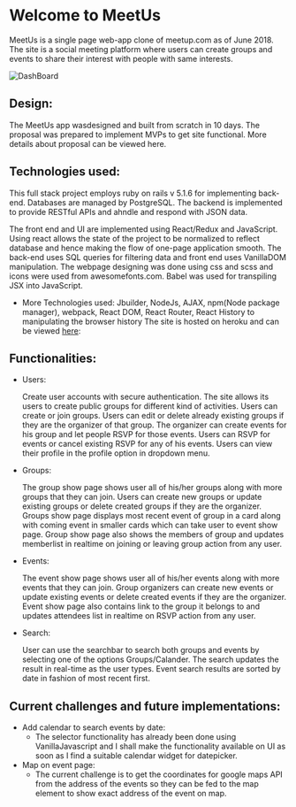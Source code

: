 # Welcome to MeetUs
MeetUs is a single page web-app clone of meetup.com as of June 2018. The site is a social meeting platform where users can create groups and
events to share their interest with people with same interests.

![DashBoard](https://res.cloudinary.com/df4s95pqa/image/upload/v1529011512/mainpage.png)

## Design:

The MeetUs app wasdesigned and built from scratch in 10 days. The proposal was prepared to implement MVPs to get site functional. More details about proposal can be viewed here.

## Technologies used:


This full stack project employs ruby on rails v 5.1.6 for implementing back-end. Databases are managed by PostgreSQL.
The backend is implemented to provide RESTful APIs and ahndle and respond with JSON data.

The front end and UI are implemented using React/Redux and JavaScript.
Using react allows the state of the project to be normalized to reflect database and hence making
the flow of one-page application smooth.
The back-end uses SQL queries for filtering data and front end uses VanillaDOM manipulation.
The webpage designing was done using css and scss and icons were used from awesomefonts.com.
Babel was used for transpiling JSX into JavaScript.
* More Technologies used:
Jbuilder, NodeJs, AJAX, npm(Node package manager), webpack, React DOM, React Router, React History to manipulating the browser history
The site is hosted on heroku and can be viewed [here](https://meetus-meetup.herokuapp.com/#/):

## Functionalities:

 * Users:

    Create user accounts with secure authentication.
    The site allows its users to create public groups for different kind of activities. Users can create or join groups.
    Users can edit or delete already existing groups if they are the organizer of that group.
    The organizer can create events for his group and let people RSVP for those events. Users can RSVP for events or cancel existing RSVP
    for any of his events. Users can view their profile in the profile option in dropdown menu.

  * Groups:

    The group show page shows user all of his/her groups along with more groups that they can join.
    Users can create new groups or update existing groups or delete created groups if they are the organizer.
    Groups show page displays most recent event of group in a card along with coming event in smaller cards which can take user to event show page.
    Group show page also shows the members of group and updates memberlist in realtime on joining or leaving group action from any user.

  * Events:

    The event show page shows user all of his/her events along with more events that they can join.
    Group organizers can create new events or update existing events or delete created events if they are the organizer.
    Event show page also contains link to the group it belongs to and updates attendees list in realtime on RSVP action from any user.

  * Search:

    User can use the searchbar to search both groups and events by selecting one of the options Groups/Calander.
    The search updates the result in real-time as the user types. Event search results are sorted by date in fashion of most recent first.

## Current challenges and future implementations:

  * Add calendar to search events by date:
    - The selector functionality has already been done using VanillaJavascript and I shall make the functionality available on UI as soon as
        I find a suitable calendar widget for datepicker.
  * Map on event page:
    - The current challenge is to get the coordinates for google maps API from the address of the events so they can be fed to the map element to show exact address
    of the event on map.
